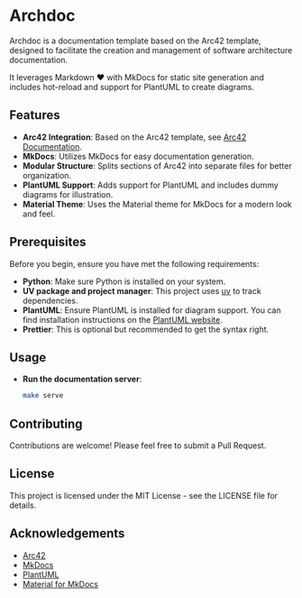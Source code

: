 # Archdoc

Archdoc is a documentation template based on the Arc42 template, designed to facilitate the creation and management of software architecture documentation.

It leverages Markdown ♥️ with MkDocs for static site generation and includes hot-reload and support for PlantUML to create diagrams.

## Features

- **Arc42 Integration**: Based on the Arc42 template, see [Arc42 Documentation](https://docs.arc42.org/section-7/).
- **MkDocs**: Utilizes MkDocs for easy documentation generation.
- **Modular Structure**: Splits sections of Arc42 into separate files for better organization.
- **PlantUML Support**: Adds support for PlantUML and includes dummy diagrams for illustration.
- **Material Theme**: Uses the Material theme for MkDocs for a modern look and feel.

## Prerequisites

Before you begin, ensure you have met the following requirements:

- **Python**: Make sure Python is installed on your system.
- **UV package and project manager**: This project uses [uv](https://github.com/astral-sh/uv) to track dependencies.
- **PlantUML**: Ensure PlantUML is installed for diagram support. You can find installation instructions on the [PlantUML website](http://plantuml.com/starting).
- **Prettier**: This is optional but recommended to get the syntax right.

## Usage

- **Run the documentation server**:

    ```bash
    make serve
    ```

## Contributing

Contributions are welcome! Please feel free to submit a Pull Request.

## License

This project is licensed under the MIT License - see the LICENSE file for details.

## Acknowledgements

- [Arc42](https://docs.arc42.org/)
- [MkDocs](https://www.mkdocs.org/)
- [PlantUML](http://plantuml.com/)
- [Material for MkDocs](https://squidfunk.github.io/mkdocs-material/)
